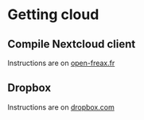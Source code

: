 # Getting cloud

## Compile Nextcloud client

Instructions are on [open-freax.fr](https://open-freax.fr/compiler-client-nextcloud-debian-ubuntu-mint/)

## Dropbox

Instructions are on [dropbox.com](https://www.dropbox.com/install?os=lnx)
